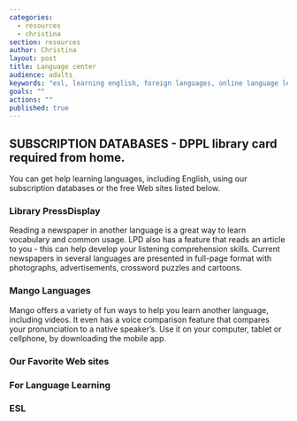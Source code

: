 ```yaml
---
categories: 
  - resources
  - christina
section: resources
author: Christina
layout: post
title: Language center
audience: adults
keywords: "esl, learning english, foreign languages, online language learning courses, foreign language online, foreign language courses, learning foreign languages online, world languages"
goals: ""
actions: ""
published: true
---
```


##  SUBSCRIPTION DATABASES - DPPL library card required from home.
You can get help learning languages, including English, using our subscription databases or the free Web sites listed below.

### Library PressDisplay

Reading a newspaper in another language is a great way to learn vocabulary and common usage. LPD also has a feature that reads an article to you - this can help develop your listening comprehension skills. Current newspapers in several languages are presented in full-page format with photographs, advertisements, crossword puzzles and cartoons.

### Mango Languages 

Mango offers a variety of fun ways to help you learn another language, including videos. It even has a voice comparison feature that compares your pronunciation to a native speaker’s. Use it on your computer, tablet or cellphone, by downloading the mobile app.

### Our Favorite Web sites

### For Language Learning


### ESL